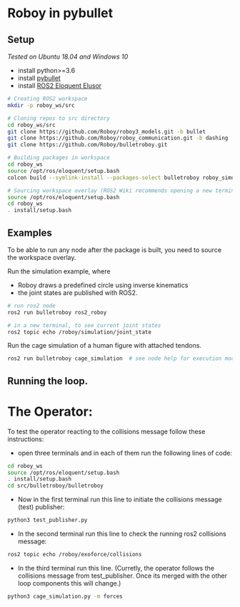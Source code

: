 # Roboy in pybullet

## Setup 
*Tested on Ubuntu 18.04 and Windows 10*
- install python>=3.6
- install [pybullet](https://github.com/bulletphysics/bullet3/blob/master/README.md#pybullet)
- install [ROS2 Eloquent Elusor](https://index.ros.org/doc/ros2/Installation/Eloquent/)
```bash
# Creating ROS2 workspace
mkdir -p roboy_ws/src

# Cloning repos to src directory
cd roboy_ws/src
git clone https://github.com/Roboy/roboy3_models.git -b bullet
git clone https://github.com/Roboy/roboy_communication.git -b dashing
git clone https://github.com/Roboy/bulletroboy.git

# Building packages in workspace
cd roboy_ws
source /opt/ros/eloquent/setup.bash
colcon build --symlink-install --packages-select bulletroboy roboy_simulation_msgs roboy_control_msgs

# Sourcing workspace overlay (ROS2 Wiki recommends opening a new terminal before this step)
source /opt/ros/eloquent/setup.bash
cd roboy_ws
. install/setup.bash
```

## Examples
To be able to run any node after the package is built, you need to source the workspace overlay.

Run the simulation example, where 
- Roboy draws a predefined circle using inverse kinematics 
- the joint states are published with ROS2.
```bash
# run ros2 node
ros2 run bulletroboy ros2_roboy

# in a new terminal, to see current joint states
ros2 topic echo /roboy/simulation/joint_state
```

Run the cage simulation of a human figure with attached tendons.
```bash
ros2 run bulletroboy cage_simulation  # see node help for execution modes
```

## Running the loop.

# The Operator:
To test the operator reacting to the collisions message follow these instructions:

- open three terminals and in each of them run the following lines of code:

```bash
cd roboy_ws
source /opt/ros/eloquent/setup.bash
. install/setup.bash
cd src/bulletroboy/bulletroboy
```
- Now in the first terminal run this line to initiate the collisions message (test) publisher:

```bash
python3 test_publisher.py
```

- In the second terminal run this line to check the running ros2 collisions message:

```bash
ros2 topic echo /roboy/exoforce/collisions
```

- In the third terminal run this line. (Curretly, the operator follows the collisions message from test_publisher. Once its merged with the other loop components this will change.)

```bash
python3 cage_simulation.py -m forces
```

